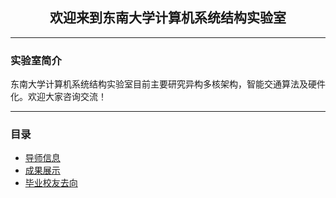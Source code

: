 ## <center>欢迎来到东南大学计算机系统结构实验室</center >
---
### 实验室简介

东南大学计算机系统结构实验室目前主要研究异构多核架构，智能交通算法及硬件化。欢迎大家咨询交流！

---

### 目录

* [导师信息](https://seulab509.github.io/supervisor)  
* [成果展示](https://seulab509.github.io/achievement)  
* [毕业校友去向](https://seulab509.github.io/graduate) 
